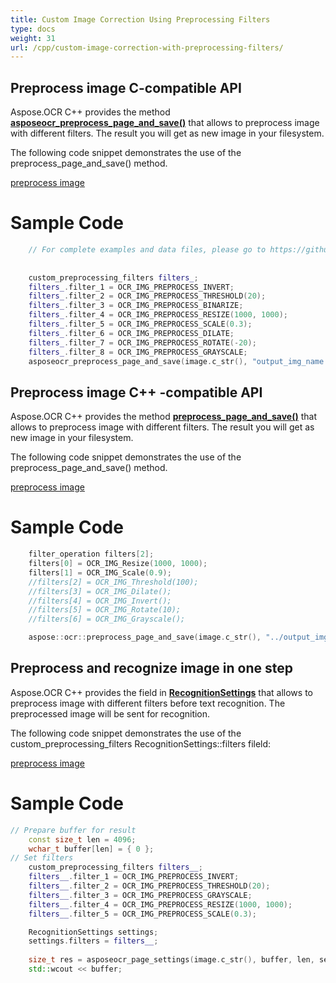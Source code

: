 ```yaml
---
title: Custom Image Correction Using Preprocessing Filters
type: docs
weight: 31
url: /cpp/custom-image-correction-with-preprocessing-filters/
---
```


## **Preprocess image C-compatible API**

Aspose.OCR C++ provides the method [**asposeocr_preprocess_page_and_save()**](https://apireference.aspose.com/ocr/cpp/groupAspose#ga69cc8aa64a4cd77628f3b273c3d41645) 
that allows to preprocess image with different filters. The result you will get as new image in your filesystem.

The following code snippet demonstrates the use of the preprocess_page_and_save() method.


[preprocess image](/ocr/cpp/image-preprocessing-c/)

# Sample Code 

```cpp
	// For complete examples and data files, please go to https://github.com/aspose-ocr/Aspose.OCR-for-C
	
	
	custom_preprocessing_filters filters_;
    filters_.filter_1 = OCR_IMG_PREPROCESS_INVERT;
    filters_.filter_2 = OCR_IMG_PREPROCESS_THRESHOLD(20);
	filters_.filter_3 = OCR_IMG_PREPROCESS_BINARIZE;
    filters_.filter_4 = OCR_IMG_PREPROCESS_RESIZE(1000, 1000);
    filters_.filter_5 = OCR_IMG_PREPROCESS_SCALE(0.3);
    filters_.filter_6 = OCR_IMG_PREPROCESS_DILATE;
    filters_.filter_7 = OCR_IMG_PREPROCESS_ROTATE(-20);
    filters_.filter_8 = OCR_IMG_PREPROCESS_GRAYSCALE;
    asposeocr_preprocess_page_and_save(image.c_str(), "output_img_name.png", filters_);
```


## **Preprocess image C++ -compatible API**

Aspose.OCR C++ provides the method [**preprocess_page_and_save()**](https://apireference.aspose.com/ocr/cpp/groupAspose#ga056fd7bc1e4fc540bb14b3f83994b5d6) 
that allows to preprocess image with different filters. The result you will get as new image in your filesystem.

The following code snippet demonstrates the use of the preprocess_page_and_save() method.


[preprocess image](/ocr/cpp/image-preprocessing-c-plus/)

# Sample Code 

```cpp
	filter_operation filters[2];
	filters[0] = OCR_IMG_Resize(1000, 1000);
	filters[1] = OCR_IMG_Scale(0.9);
	//filters[2] = OCR_IMG_Threshold(100);
	//filters[3] = OCR_IMG_Dilate();
	//filters[4] = OCR_IMG_Invert();
	//filters[5] = OCR_IMG_Rotate(10);
	//filters[6] = OCR_IMG_Grayscale();

	aspose::ocr::preprocess_page_and_save(image.c_str(), "../output_img_name.png", filters, 2);
```

## **Preprocess and recognize image in one step**

Aspose.OCR C++ provides the field in  [**RecognitionSettings**](https://apireference.aspose.com/ocr/cpp/struct/recognition_settings#a357319e06844393ae68e9af538835755) 
that allows to preprocess image with different filters before text recognition. The preprocessed image will be sent for recognition.

The following code snippet demonstrates the use of the custom_preprocessing_filters RecognitionSettings::filters fileld:


[preprocess image](/ocr/cpp/image-preprocessing-recognition/)

# Sample Code 

```cpp
// Prepare buffer for result 
	const size_t len = 4096;
    wchar_t buffer[len] = { 0 };
// Set filters
	custom_preprocessing_filters filters__;
    filters__.filter_1 = OCR_IMG_PREPROCESS_INVERT;
    filters__.filter_2 = OCR_IMG_PREPROCESS_THRESHOLD(20);
	filters__.filter_3 = OCR_IMG_PREPROCESS_GRAYSCALE;
    filters__.filter_4 = OCR_IMG_PREPROCESS_RESIZE(1000, 1000);
    filters__.filter_5 = OCR_IMG_PREPROCESS_SCALE(0.3);

	RecognitionSettings settings;
	settings.filters = filters__;
	
	size_t res = asposeocr_page_settings(image.c_str(), buffer, len, settings);
	std::wcout << buffer;
```
